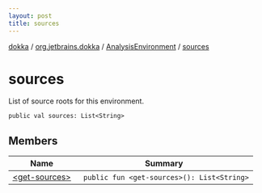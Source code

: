 ```yaml
---
layout: post
title: sources
---
```

[dokka](../../../index.md) / [org.jetbrains.dokka](../../index.md) / [AnalysisEnvironment](../index.md) / [sources](index.md)

# sources
List of source roots for this environment.
```
public val sources: List<String>
```
## Members
| Name | Summary |
|------|---------|
|[&lt;get-sources&gt;](_get-sources_.md)|&nbsp;&nbsp;`public fun <get-sources>(): List<String>`<br>|
